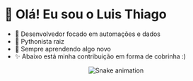 # 👋 Olá! Eu sou o Luis Thiago

- 🎯 Desenvolvedor focado em automações e dados  
- 🐍 Pythonista raiz  
- 🧠 Sempre aprendendo algo novo  
- ✨ Abaixo está minha contribuição em forma de cobrinha :)

<div align="center">
  <img src="https://raw.githubusercontent.com/LuisThiago858/luistiago/output/snake.svg" alt="Snake animation" />
</div>


